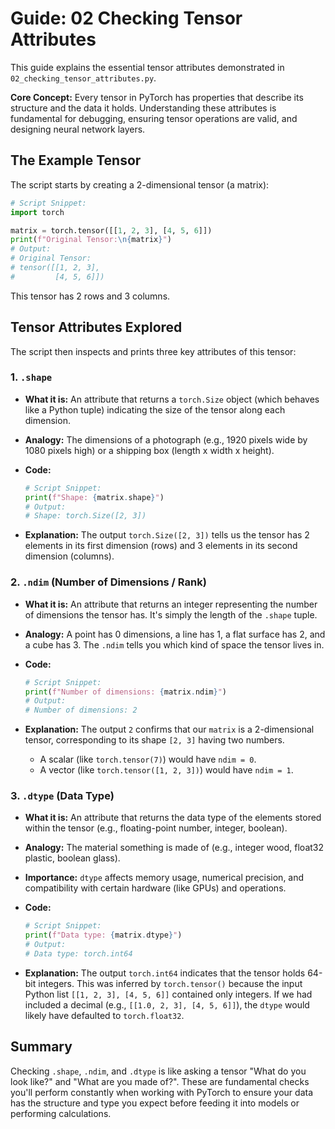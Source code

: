 # Guide: 02 Checking Tensor Attributes

This guide explains the essential tensor attributes demonstrated in `02_checking_tensor_attributes.py`.

**Core Concept:** Every tensor in PyTorch has properties that describe its structure and the data it holds. Understanding these attributes is fundamental for debugging, ensuring tensor operations are valid, and designing neural network layers.

## The Example Tensor

The script starts by creating a 2-dimensional tensor (a matrix):

```python
# Script Snippet:
import torch

matrix = torch.tensor([[1, 2, 3], [4, 5, 6]])
print(f"Original Tensor:\n{matrix}")
# Output:
# Original Tensor:
# tensor([[1, 2, 3],
#         [4, 5, 6]])
```

This tensor has 2 rows and 3 columns.

## Tensor Attributes Explored

The script then inspects and prints three key attributes of this tensor:

### 1. `.shape`

- **What it is:** An attribute that returns a `torch.Size` object (which behaves like a Python tuple) indicating the size of the tensor along each dimension.
- **Analogy:** The dimensions of a photograph (e.g., 1920 pixels wide by 1080 pixels high) or a shipping box (length x width x height).
- **Code:**

  ```python
  # Script Snippet:
  print(f"Shape: {matrix.shape}")
  # Output:
  # Shape: torch.Size([2, 3])
  ```

- **Explanation:** The output `torch.Size([2, 3])` tells us the tensor has 2 elements in its first dimension (rows) and 3 elements in its second dimension (columns).

### 2. `.ndim` (Number of Dimensions / Rank)

- **What it is:** An attribute that returns an integer representing the number of dimensions the tensor has. It's simply the length of the `.shape` tuple.
- **Analogy:** A point has 0 dimensions, a line has 1, a flat surface has 2, and a cube has 3. The `.ndim` tells you which kind of space the tensor lives in.
- **Code:**

  ```python
  # Script Snippet:
  print(f"Number of dimensions: {matrix.ndim}")
  # Output:
  # Number of dimensions: 2
  ```

- **Explanation:** The output `2` confirms that our `matrix` is a 2-dimensional tensor, corresponding to its shape `[2, 3]` having two numbers.
  - A scalar (like `torch.tensor(7)`) would have `ndim = 0`.
  - A vector (like `torch.tensor([1, 2, 3])`) would have `ndim = 1`.

### 3. `.dtype` (Data Type)

- **What it is:** An attribute that returns the data type of the elements stored within the tensor (e.g., floating-point number, integer, boolean).
- **Analogy:** The material something is made of (e.g., integer wood, float32 plastic, boolean glass).
- **Importance:** `dtype` affects memory usage, numerical precision, and compatibility with certain hardware (like GPUs) and operations.
- **Code:**

  ```python
  # Script Snippet:
  print(f"Data type: {matrix.dtype}")
  # Output:
  # Data type: torch.int64
  ```

- **Explanation:** The output `torch.int64` indicates that the tensor holds 64-bit integers. This was inferred by `torch.tensor()` because the input Python list `[[1, 2, 3], [4, 5, 6]]` contained only integers. If we had included a decimal (e.g., `[[1.0, 2, 3], [4, 5, 6]]`), the `dtype` would likely have defaulted to `torch.float32`.

## Summary

Checking `.shape`, `.ndim`, and `.dtype` is like asking a tensor "What do you look like?" and "What are you made of?". These are fundamental checks you'll perform constantly when working with PyTorch to ensure your data has the structure and type you expect before feeding it into models or performing calculations.
